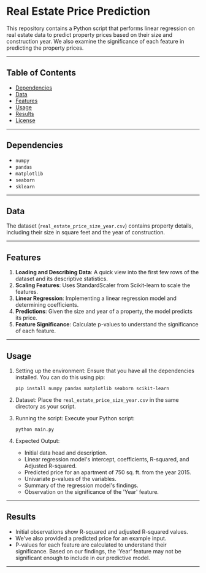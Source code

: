 # Real Estate Price Prediction

This repository contains a Python script that performs linear regression on real estate data to predict property prices based on their size and construction year. We also examine the significance of each feature in predicting the property prices.

---

## Table of Contents

- [Dependencies](#dependencies)
- [Data](#data)
- [Features](#features)
- [Usage](#usage)
- [Results](#results)
- [License](#license)

---

## Dependencies

- `numpy`
- `pandas`
- `matplotlib`
- `seaborn`
- `sklearn`

---

## Data

The dataset (`real_estate_price_size_year.csv`) contains property details, including their size in square feet and the year of construction.

---

## Features

1. **Loading and Describing Data**: A quick view into the first few rows of the dataset and its descriptive statistics.
2. **Scaling Features**: Uses StandardScaler from Scikit-learn to scale the features.
3. **Linear Regression**: Implementing a linear regression model and determining coefficients.
4. **Predictions**: Given the size and year of a property, the model predicts its price.
5. **Feature Significance**: Calculate p-values to understand the significance of each feature.

---

## Usage

1. Setting up the environment:
   Ensure that you have all the dependencies installed. You can do this using pip:
   ```
   pip install numpy pandas matplotlib seaborn scikit-learn
   ```

2. Dataset:
   Place the `real_estate_price_size_year.csv` in the same directory as your script.

3. Running the script:
   Execute your Python script:
   ```
   python main.py
   ```

4. Expected Output:

   - Initial data head and description.
   - Linear regression model's intercept, coefficients, R-squared, and Adjusted R-squared.
   - Predicted price for an apartment of 750 sq. ft. from the year 2015.
   - Univariate p-values of the variables.
   - Summary of the regression model's findings.
   - Observation on the significance of the 'Year' feature.

---

## Results

- Initial observations show R-squared and adjusted R-squared values.
- We've also provided a predicted price for an example input.
- P-values for each feature are calculated to understand their significance. Based on our findings, the 'Year' feature may not be significant enough to include in our predictive model.

---

